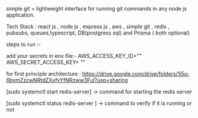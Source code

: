 simple git = lightweight interface for running git commands in any node js application.

Tech Stack : react js , node js , express js , aws , simple git , redis , pubsubs, queues,typescript, DB(postgress sql) and Prisma ( both optional)

steps to run :-

add your secrets in env file:-
AWS_ACCESS_KEY_ID=""
AWS_SECRET_ACCESS_KEY= ""

for first principle architecture : https://drive.google.com/drive/folders/1i5u-6bymZzcwNRtdZXvfyYfNRzww3FuI?usp=sharing

[sudo systemctl start redis-server] -> command for starting the redis server

[sudo systemctl status redis-server
] -> command to verify if it is running or not
